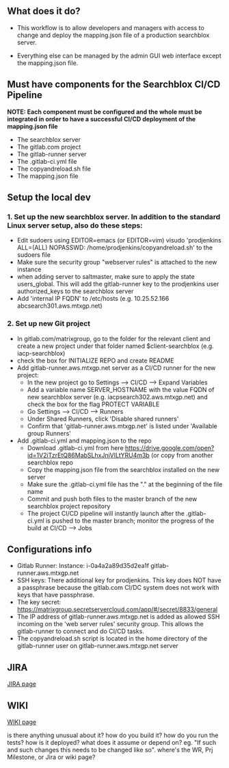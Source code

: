 ## What does it do?

* This workflow is to allow developers and managers with access to change and deploy the mapping.json file of a production searchblox server.

 * Everything else can be managed by the admin GUI web interface except the mapping.json file.

## Must have components for the Searchblox CI/CD Pipeline

**NOTE: Each component must be configured and the whole must be integrated in order to have a successful CI/CD deployment of the mapping.json file**

* The searchblox server
* The gitlab.com project
* The gitlab-runner server
* The .gitlab-ci.yml file
* The copyandreload.sh file
* The mapping.json file

## Setup the local dev

### 1. Set up the new searchblox server. In addition to the standard Linux server setup, also do these steps:

* Edit sudoers using EDITOR=emacs (or EDITOR=vim) visudo 'prodjenkins ALL=(ALL) NOPASSWD: /home/prodjenkins/copyandreload.sh' to the sudoers file
* Make sure the security group "webserver rules" is attached to the new instance
* when adding server to saltmaster, make sure to apply the state users_global. This will add the gitlab-runner key to the prodjenkins user authorized_keys to the searchblox server
* Add 'internal IP FQDN' to /etc/hosts (e.g. 10.25.52.166 abcsearch301.aws.mtxgp.net)

### 2. Set up new Git project

* In gitlab.com/matrixgroup, go to the folder for the relevant client and create a new project under that folder named $client-searchblox (e.g. iacp-searchblox)
* check the box for INITIALIZE REPO and create README
* Add gitlab-runner.aws.mtxgp.net server as a CI/CD runner for the new project:
    * In the new project go to Settings --> CI/CD --> Expand Variables
    * Add a variable name SERVER_HOSTNAME with the value FQDN of new searchblox server (e.g. iacpsearch302.aws.mtxgp.net) and check the box for the flag PROTECT VARIABLE
    * Go Settings --> CI/CD --> Runners
    * Under Shared Runners, click 'Disable shared runners'
    * Confirm that 'gitlab-runner.aws.mtxgp.net' is listed under 'Available group Runners'
* Add .gitlab-ci.yml and mapping.json to the repo
    * Download .gitlab-ci.yml from here https://drive.google.com/open?id=1V2iTzrEtQ86MabSLhxJnjVILtYRU4m3b (or copy from another searchblox repo
    * Copy the mapping.json file from the searchblox installed on the new server
    * Make sure the .gitlab-ci.yml file has the "." at the beginning of the file name
    * Commit and push both files to the master branch of the new searchblox project repository
    * The project CI/CD pipeline will instantly launch after the .gitlab-ci.yml is pushed to the master branch; monitor the progress of the build at CI/CD --> Jobs

## Configurations info

* Gitlab Runner: Instance: i-0a4a2a89d35d2ea1f gitlab-runner.aws.mtxgp.net
* SSH keys: There additional key for prodjenkins. This key does NOT have a passphrase because the gitlab.com CI/DC system does not work with keys that have passphrase.
* The key secret: https://matrixgroup.secretservercloud.com/app/#/secret/8833/general
* The IP address of gitlab-runner.aws.mtxgp.net is added as allowed SSH incoming on the 'web server rules' security group. This allows the gitlab-runner to connect and do CI/CD tasks.
* The copyandreload.sh script is located in the home directory of the gitlab-runner user on gitlab-runner.aws.mtxgp.net server

## JIRA
[JIRA page](https://matrix-group.atlassian.net/browse/ITGEN-80)

## WIKI
[WIKI page](https://wiki.matrixgroup.net/index.php/Searchblox_CI/CD_in_gitlab.com)

is there anything unusual about it?
how do you build it?
how do you run the tests?
how is it deployed?
what does it assume or depend on? eg. "If such and such changes this needs to be changed like so".
where's the WR, Prj Milestone, or Jira or wiki page?